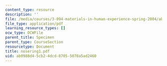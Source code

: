 ```yaml
---
content_type: resource
description: ''
file: /media/courses/3-094-materials-in-human-experience-spring-2004/ab0988d45cb24dcd87055078a5ad2460_nosering1.pdf
file_type: application/pdf
learning_resource_types: []
ocw_type: OCWFile
parent_title: Specimen
parent_type: CourseSection
resourcetype: Document
title: nosering1.pdf
uid: ab0988d4-5cb2-4dcd-8705-5078a5ad2460
---
```

